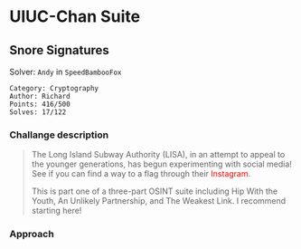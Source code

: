 # UIUC-Chan Suite

## Snore Signatures

Solver: `Andy` in `SpeedBambooFox`

```
Category: Cryptography
Author: Richard
Points: 416/500
Solves: 17/122
```

### Challange description

> The Long Island Subway Authority (LISA), in an attempt to appeal to the younger generations, has begun experimenting with social media! See if you can find a way to a flag through their <font color="#FF0000">Instagram</font>.
>
> This is part one of a three-part OSINT suite including Hip With the Youth, An Unlikely Partnership, and The Weakest Link. I recommend starting here!

### Approach
